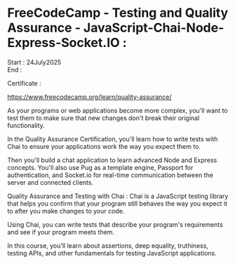 # FreeCodeCamp - Testing and Quality Assurance - JavaScript-Chai-Node-Express-Socket.IO :

Start : 24July2025</br>
End :

Certificate : </br>

https://www.freecodecamp.org/learn/quality-assurance/

As your programs or web applications become more complex, you'll want to test them to make sure that new changes don't break their original functionality.

In the Quality Assurance Certification, you'll learn how to write tests with Chai to ensure your applications work the way you expect them to.

Then you'll build a chat application to learn advanced Node and Express concepts. You'll also use Pug as a template engine, Passport for authentication, and Socket.io for real-time communication between the server and connected clients.


Quality Assurance and Testing with Chai :
Chai is a JavaScript testing library that helps you confirm that your program still behaves the way you expect it to after you make changes to your code.

Using Chai, you can write tests that describe your program's requirements and see if your program meets them.

In this course, you'll learn about assertions, deep equality, truthiness, testing APIs, and other fundamentals for testing JavaScript applications.
